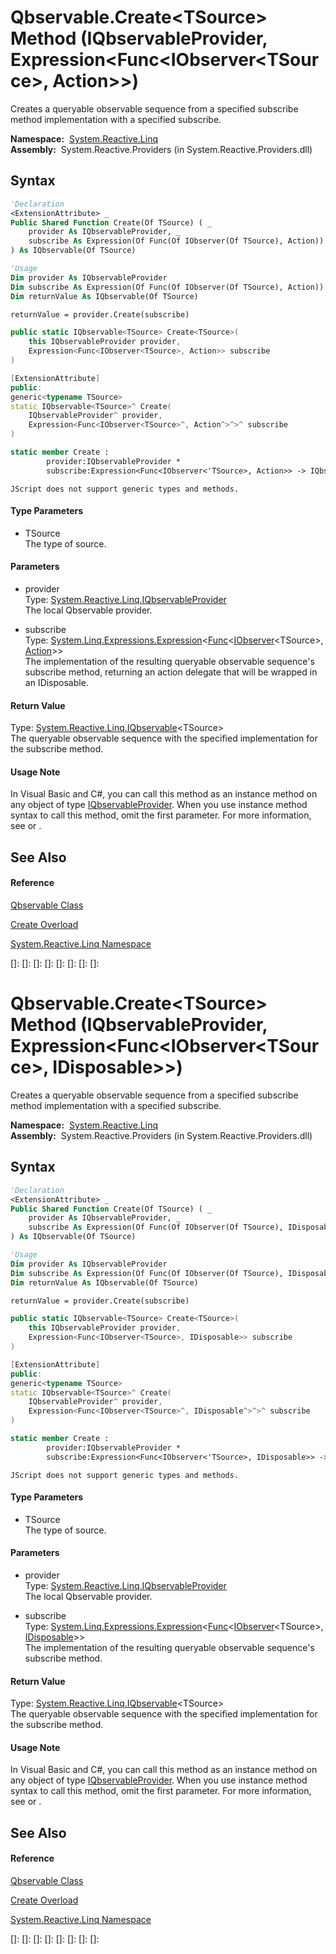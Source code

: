# Qbservable.Create\<TSource\> Method (IQbservableProvider, Expression\<Func\<IObserver\<TSource\>, Action\>\>)

Creates a queryable observable sequence from a specified subscribe method implementation with a specified subscribe.

**Namespace:**  [System.Reactive.Linq](System.Reactive.Linq\System.Reactive.Linq.md)  
**Assembly:**  System.Reactive.Providers (in System.Reactive.Providers.dll)

## Syntax

```vb
'Declaration
<ExtensionAttribute> _
Public Shared Function Create(Of TSource) ( _
    provider As IQbservableProvider, _
    subscribe As Expression(Of Func(Of IObserver(Of TSource), Action)) _
) As IQbservable(Of TSource)
```

```vb
'Usage
Dim provider As IQbservableProvider
Dim subscribe As Expression(Of Func(Of IObserver(Of TSource), Action))
Dim returnValue As IQbservable(Of TSource)

returnValue = provider.Create(subscribe)
```

```csharp
public static IQbservable<TSource> Create<TSource>(
    this IQbservableProvider provider,
    Expression<Func<IObserver<TSource>, Action>> subscribe
)
```

```c++
[ExtensionAttribute]
public:
generic<typename TSource>
static IQbservable<TSource>^ Create(
    IQbservableProvider^ provider, 
    Expression<Func<IObserver<TSource>^, Action^>^>^ subscribe
)
```

```fsharp
static member Create : 
        provider:IQbservableProvider * 
        subscribe:Expression<Func<IObserver<'TSource>, Action>> -> IQbservable<'TSource> 
```

```jscript
JScript does not support generic types and methods.
```

#### Type Parameters

- TSource  
  The type of source.

#### Parameters

- provider  
  Type: [System.Reactive.Linq.IQbservableProvider](IQbservableProvider\IQbservableProvider.md)  
  The local Qbservable provider.

- subscribe  
  Type: [System.Linq.Expressions.Expression](https://msdn.microsoft.com/en-us/library/Bb335710)\<[Func](https://msdn.microsoft.com/en-us/library/Bb549151)\<[IObserver](https://msdn.microsoft.com/en-us/library/Dd783449)\<TSource\>, [Action](https://msdn.microsoft.com/en-us/library/Bb534741)\>\>  
  The implementation of the resulting queryable observable sequence's subscribe method, returning an action delegate that will be wrapped in an IDisposable.

#### Return Value

Type: [System.Reactive.Linq.IQbservable](IQbservable\IQbservable(TSource).md)\<TSource\>  
The queryable observable sequence with the specified implementation for the subscribe method.

#### Usage Note

In Visual Basic and C\#, you can call this method as an instance method on any object of type [IQbservableProvider](IQbservableProvider\IQbservableProvider.md). When you use instance method syntax to call this method, omit the first parameter. For more information, see [](https://msdn.microsoft.com/en-us/library/Bb384936) or [](https://msdn.microsoft.com/en-us/library/Bb383977).

## See Also

#### Reference

[Qbservable Class](Qbservable\Qbservable.md)

[Create Overload](Create\Qbservable.Create.md)

[System.Reactive.Linq Namespace](System.Reactive.Linq\System.Reactive.Linq.md)

[]: 
[]: 
[]: 
[]: 
[]: 
[]: 
[]: 
[]: 
# Qbservable.Create\<TSource\> Method (IQbservableProvider, Expression\<Func\<IObserver\<TSource\>, IDisposable\>\>)

Creates a queryable observable sequence from a specified subscribe method implementation with a specified subscribe.

**Namespace:**  [System.Reactive.Linq](System.Reactive.Linq\System.Reactive.Linq.md)  
**Assembly:**  System.Reactive.Providers (in System.Reactive.Providers.dll)

## Syntax

```vb
'Declaration
<ExtensionAttribute> _
Public Shared Function Create(Of TSource) ( _
    provider As IQbservableProvider, _
    subscribe As Expression(Of Func(Of IObserver(Of TSource), IDisposable)) _
) As IQbservable(Of TSource)
```

```vb
'Usage
Dim provider As IQbservableProvider
Dim subscribe As Expression(Of Func(Of IObserver(Of TSource), IDisposable))
Dim returnValue As IQbservable(Of TSource)

returnValue = provider.Create(subscribe)
```

```csharp
public static IQbservable<TSource> Create<TSource>(
    this IQbservableProvider provider,
    Expression<Func<IObserver<TSource>, IDisposable>> subscribe
)
```

```c++
[ExtensionAttribute]
public:
generic<typename TSource>
static IQbservable<TSource>^ Create(
    IQbservableProvider^ provider, 
    Expression<Func<IObserver<TSource>^, IDisposable^>^>^ subscribe
)
```

```fsharp
static member Create : 
        provider:IQbservableProvider * 
        subscribe:Expression<Func<IObserver<'TSource>, IDisposable>> -> IQbservable<'TSource> 
```

```jscript
JScript does not support generic types and methods.
```

#### Type Parameters

- TSource  
  The type of source.

#### Parameters

- provider  
  Type: [System.Reactive.Linq.IQbservableProvider](IQbservableProvider\IQbservableProvider.md)  
  The local Qbservable provider.

- subscribe  
  Type: [System.Linq.Expressions.Expression](https://msdn.microsoft.com/en-us/library/Bb335710)\<[Func](https://msdn.microsoft.com/en-us/library/Bb549151)\<[IObserver](https://msdn.microsoft.com/en-us/library/Dd783449)\<TSource\>, [IDisposable](https://msdn.microsoft.com/en-us/library/aax125c9)\>\>  
  The implementation of the resulting queryable observable sequence's subscribe method.

#### Return Value

Type: [System.Reactive.Linq.IQbservable](IQbservable\IQbservable(TSource).md)\<TSource\>  
The queryable observable sequence with the specified implementation for the subscribe method.

#### Usage Note

In Visual Basic and C\#, you can call this method as an instance method on any object of type [IQbservableProvider](IQbservableProvider\IQbservableProvider.md). When you use instance method syntax to call this method, omit the first parameter. For more information, see [](https://msdn.microsoft.com/en-us/library/Bb384936) or [](https://msdn.microsoft.com/en-us/library/Bb383977).

## See Also

#### Reference

[Qbservable Class](Qbservable\Qbservable.md)

[Create Overload](Create\Qbservable.Create.md)

[System.Reactive.Linq Namespace](System.Reactive.Linq\System.Reactive.Linq.md)

[]: 
[]: 
[]: 
[]: 
[]: 
[]: 
[]: 
[]: 